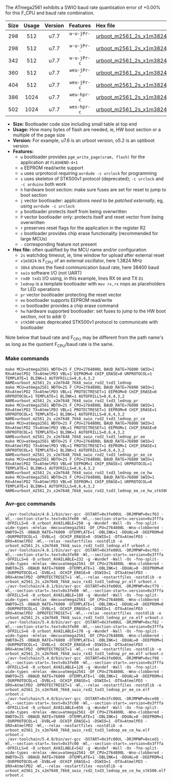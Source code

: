The ATmega2561 exhibits a SWIO baud rate quantisation error of +0.00% for this F_CPU and baud rate combination.

|Size|Usage|Version|Features|Hex file|
|:-:|:-:|:-:|:-:|:--|
|298|512|u7.7|`w-u-jPr--`|[urboot_m2561_2s_x1m3824_38k4_swio_rxd2_txd3_lednop.hex](https://raw.githubusercontent.com/stefanrueger/urboot.hex/main/mcus/atmega2561/watchdog_2_s/external_oscillator/%2B1m382400_hz/%2B%2B38k4_baud/uart1_rxd2_txd3/lednop/urboot_m2561_2s_x1m3824_38k4_swio_rxd2_txd3_lednop.hex)|
|298|512|u7.7|`w-u-jPr--`|[urboot_m2561_2s_x1m3824_38k4_swio_rxd2_txd3_lednop_pr.hex](https://raw.githubusercontent.com/stefanrueger/urboot.hex/main/mcus/atmega2561/watchdog_2_s/external_oscillator/%2B1m382400_hz/%2B%2B38k4_baud/uart1_rxd2_txd3/lednop/urboot_m2561_2s_x1m3824_38k4_swio_rxd2_txd3_lednop_pr.hex)|
|342|512|u7.7|`w-u-jPr-c`|[urboot_m2561_2s_x1m3824_38k4_swio_rxd2_txd3_lednop_pr_ce.hex](https://raw.githubusercontent.com/stefanrueger/urboot.hex/main/mcus/atmega2561/watchdog_2_s/external_oscillator/%2B1m382400_hz/%2B%2B38k4_baud/uart1_rxd2_txd3/lednop/urboot_m2561_2s_x1m3824_38k4_swio_rxd2_txd3_lednop_pr_ce.hex)|
|360|512|u7.7|`weu-jPr--`|[urboot_m2561_2s_x1m3824_38k4_swio_rxd2_txd3_lednop_pr_ee.hex](https://raw.githubusercontent.com/stefanrueger/urboot.hex/main/mcus/atmega2561/watchdog_2_s/external_oscillator/%2B1m382400_hz/%2B%2B38k4_baud/uart1_rxd2_txd3/lednop/urboot_m2561_2s_x1m3824_38k4_swio_rxd2_txd3_lednop_pr_ee.hex)|
|404|512|u7.7|`weu-jPr-c`|[urboot_m2561_2s_x1m3824_38k4_swio_rxd2_txd3_lednop_pr_ee_ce.hex](https://raw.githubusercontent.com/stefanrueger/urboot.hex/main/mcus/atmega2561/watchdog_2_s/external_oscillator/%2B1m382400_hz/%2B%2B38k4_baud/uart1_rxd2_txd3/lednop/urboot_m2561_2s_x1m3824_38k4_swio_rxd2_txd3_lednop_pr_ee_ce.hex)|
|386|1024|u7.7|`weu-hpr-c`|[urboot_m2561_2s_x1m3824_38k4_swio_rxd2_txd3_lednop_ee_ce_hw.hex](https://raw.githubusercontent.com/stefanrueger/urboot.hex/main/mcus/atmega2561/watchdog_2_s/external_oscillator/%2B1m382400_hz/%2B%2B38k4_baud/uart1_rxd2_txd3/lednop/urboot_m2561_2s_x1m3824_38k4_swio_rxd2_txd3_lednop_ee_ce_hw.hex)|
|502|1024|u7.7|`wes-hpr-c`|[urboot_m2561_2s_x1m3824_38k4_swio_rxd2_txd3_lednop_ee_ce_hw_stk500.hex](https://raw.githubusercontent.com/stefanrueger/urboot.hex/main/mcus/atmega2561/watchdog_2_s/external_oscillator/%2B1m382400_hz/%2B%2B38k4_baud/uart1_rxd2_txd3/lednop/urboot_m2561_2s_x1m3824_38k4_swio_rxd2_txd3_lednop_ee_ce_hw_stk500.hex)|

- **Size:** Bootloader code size including small table at top end
- **Usage:** How many bytes of flash are needed, ie, HW boot section or a multiple of the page size
- **Version:** For example, u7.6 is an urboot version, o5.2 is an optiboot version
- **Features:**
  + `w` bootloader provides `pgm_write_page(sram, flash)` for the application at `FLASHEND-4+1`
  + `e` EEPROM read/write support
  + `u` uses urprotocol requiring `avrdude -c urclock` for programming
  + `s` uses skeleton of STK500v1 protocol (deprecated); `-c urclock` and `-c arduino` both work
  + `h` hardware boot section: make sure fuses are set for reset to jump to boot section
  + `j` vector bootloader: applications *need to be patched externally*, eg, using `avrdude -c urclock`
  + `p` bootloader protects itself from being overwritten
  + `P` vector bootloader only: protects itself and reset vector from being overwritten
  + `r` preserves reset flags for the application in the register R2
  + `c` bootloader provides chip erase functionality (recommended for large MCUs)
  + `-` corresponding feature not present
- **Hex file:** often qualified by the MCU name and/or configuration
  + `2s` watchdog timeout, ie, time window for upload after external reset
  + `x1m3824` is F<sub>CPU</sub> of an external oscillator, here 1.3824 MHz
  + `38k4` shows the fixed communication baud rate, here 38400 baud
  + `swio` software I/O (not UART)
  + `rxd0 txd1` I/O using, in this example, lines RX `D0` and TX `D1`
  + `lednop` is a template bootloader with `mov rx,rx` nops as placeholders for LED operations
  + `pr` vector bootloader protecting the reset vector
  + `ee` bootloader supports EEPROM read/write
  + `ce` bootloader provides a chip erase command
  + `hw` hardware supported bootloader: set fuses to jump to the HW boot section, not to addr 0
  + `stk500` uses deprecated STK500v1 protocol to communicate with bootloader


Note below that baud rate and F<sub>CPU</sub> may be different from the path name's as long as the quotient F<sub>CPU</sub>/baud rate is the same.

### Make commands
```
make MCU=atmega2561 WDTO=2S F_CPU=2764800L BAUD_RATE=76800 SWIO=1 RX=AtmelPD2 TX=AtmelPD3 VBL=1 EEPROM=0 CHIP_ERASE=0 URPROTOCOL=1 TEMPLATE=1 BLINK=1 AUTOFRILLS=0,6,4,3,2 NAME=urboot_m2561_2s_x2m7648_76k8_swio_rxd2_txd3_lednop
make MCU=atmega2561 WDTO=2S F_CPU=2764800L BAUD_RATE=76800 SWIO=1 RX=AtmelPD2 TX=AtmelPD3 VBL=1 PROTECTRESET=1 EEPROM=0 CHIP_ERASE=0 URPROTOCOL=1 TEMPLATE=1 BLINK=1 AUTOFRILLS=0,6,4,3,2 NAME=urboot_m2561_2s_x2m7648_76k8_swio_rxd2_txd3_lednop_pr
make MCU=atmega2561 WDTO=2S F_CPU=2764800L BAUD_RATE=76800 SWIO=1 RX=AtmelPD2 TX=AtmelPD3 VBL=1 PROTECTRESET=1 EEPROM=0 CHIP_ERASE=1 URPROTOCOL=1 TEMPLATE=1 BLINK=1 AUTOFRILLS=0,6,4,3,2 NAME=urboot_m2561_2s_x2m7648_76k8_swio_rxd2_txd3_lednop_pr_ce
make MCU=atmega2561 WDTO=2S F_CPU=2764800L BAUD_RATE=76800 SWIO=1 RX=AtmelPD2 TX=AtmelPD3 VBL=1 PROTECTRESET=1 EEPROM=1 CHIP_ERASE=0 URPROTOCOL=1 TEMPLATE=1 BLINK=1 AUTOFRILLS=0,6,4,3,2 NAME=urboot_m2561_2s_x2m7648_76k8_swio_rxd2_txd3_lednop_pr_ee
make MCU=atmega2561 WDTO=2S F_CPU=2764800L BAUD_RATE=76800 SWIO=1 RX=AtmelPD2 TX=AtmelPD3 VBL=1 PROTECTRESET=1 EEPROM=1 CHIP_ERASE=1 URPROTOCOL=1 TEMPLATE=1 BLINK=1 AUTOFRILLS=0,6,4,3,2 NAME=urboot_m2561_2s_x2m7648_76k8_swio_rxd2_txd3_lednop_pr_ee_ce
make MCU=atmega2561 WDTO=2S F_CPU=2764800L BAUD_RATE=76800 SWIO=1 RX=AtmelPD2 TX=AtmelPD3 VBL=0 EEPROM=1 CHIP_ERASE=1 URPROTOCOL=1 TEMPLATE=1 BLINK=1 AUTOFRILLS=0,6,4,3,2 NAME=urboot_m2561_2s_x2m7648_76k8_swio_rxd2_txd3_lednop_ee_ce_hw
make MCU=atmega2561 WDTO=2S F_CPU=2764800L BAUD_RATE=76800 SWIO=1 RX=AtmelPD2 TX=AtmelPD3 VBL=0 EEPROM=1 CHIP_ERASE=1 URPROTOCOL=0 TEMPLATE=1 BLINK=1 AUTOFRILLS=0,6,4,3,2 NAME=urboot_m2561_2s_x2m7648_76k8_swio_rxd2_txd3_lednop_ee_ce_hw_stk500
```

### Avr-gcc commands
```
./avr-toolchain/4.8.1/bin/avr-gcc -DSTART=0x3fe00UL -DRJMPWP=0xcf63 -Wl,--section-start=.text=0x3fe00 -Wl,--section-start=.version=0x3fffa -DFRILLS=6 -D_urboot_AVAILABLE=250 -g -Wundef -Wall -Os -fno-split-wide-types -mrelax -mmcu=atmega2561 -DF_CPU=2764800L -Wno-clobbered -DWDTO=2S -DBAUD_RATE=76800 -DTEMPLATE=1 -DBLINK=1 -DDUAL=0 -DEEPROM=0 -DURPROTOCOL=1 -DVBL=1 -DCHIP_ERASE=0 -DSWIO=1 -DTX=AtmelPD3 -DRX=AtmelPD2 -Wl,--relax -nostartfiles -nostdlib -o urboot_m2561_2s_x2m7648_76k8_swio_rxd2_txd3_lednop.elf urboot.c
./avr-toolchain/4.8.1/bin/avr-gcc -DSTART=0x3fe00UL -DRJMPWP=0xcf63 -Wl,--section-start=.text=0x3fe00 -Wl,--section-start=.version=0x3fffa -DFRILLS=6 -D_urboot_AVAILABLE=232 -g -Wundef -Wall -Os -fno-split-wide-types -mrelax -mmcu=atmega2561 -DF_CPU=2764800L -Wno-clobbered -DWDTO=2S -DBAUD_RATE=76800 -DTEMPLATE=1 -DBLINK=1 -DDUAL=0 -DEEPROM=0 -DURPROTOCOL=1 -DVBL=1 -DCHIP_ERASE=0 -DSWIO=1 -DTX=AtmelPD3 -DRX=AtmelPD2 -DPROTECTRESET=1 -Wl,--relax -nostartfiles -nostdlib -o urboot_m2561_2s_x2m7648_76k8_swio_rxd2_txd3_lednop_pr.elf urboot.c
./avr-toolchain/4.8.1/bin/avr-gcc -DSTART=0x3fe00UL -DRJMPWP=0xcf79 -Wl,--section-start=.text=0x3fe00 -Wl,--section-start=.version=0x3fffa -DFRILLS=6 -D_urboot_AVAILABLE=188 -g -Wundef -Wall -Os -fno-split-wide-types -mrelax -mmcu=atmega2561 -DF_CPU=2764800L -Wno-clobbered -DWDTO=2S -DBAUD_RATE=76800 -DTEMPLATE=1 -DBLINK=1 -DDUAL=0 -DEEPROM=0 -DURPROTOCOL=1 -DVBL=1 -DCHIP_ERASE=1 -DSWIO=1 -DTX=AtmelPD3 -DRX=AtmelPD2 -DPROTECTRESET=1 -Wl,--relax -nostartfiles -nostdlib -o urboot_m2561_2s_x2m7648_76k8_swio_rxd2_txd3_lednop_pr_ce.elf urboot.c
./avr-toolchain/5.4.0/bin/avr-gcc -DSTART=0x3fe00UL -DRJMPWP=0xcf82 -Wl,--section-start=.text=0x3fe00 -Wl,--section-start=.version=0x3fffa -DFRILLS=6 -D_urboot_AVAILABLE=170 -g -Wundef -Wall -Os -fno-split-wide-types -mrelax -mmcu=atmega2561 -DF_CPU=2764800L -Wno-clobbered -DWDTO=2S -DBAUD_RATE=76800 -DTEMPLATE=1 -DBLINK=1 -DDUAL=0 -DEEPROM=1 -DURPROTOCOL=1 -DVBL=1 -DCHIP_ERASE=0 -DSWIO=1 -DTX=AtmelPD3 -DRX=AtmelPD2 -DPROTECTRESET=1 -Wl,--relax -nostartfiles -nostdlib -o urboot_m2561_2s_x2m7648_76k8_swio_rxd2_txd3_lednop_pr_ee.elf urboot.c
./avr-toolchain/5.4.0/bin/avr-gcc -DSTART=0x3fe00UL -DRJMPWP=0xcf98 -Wl,--section-start=.text=0x3fe00 -Wl,--section-start=.version=0x3fffa -DFRILLS=6 -D_urboot_AVAILABLE=126 -g -Wundef -Wall -Os -fno-split-wide-types -mrelax -mmcu=atmega2561 -DF_CPU=2764800L -Wno-clobbered -DWDTO=2S -DBAUD_RATE=76800 -DTEMPLATE=1 -DBLINK=1 -DDUAL=0 -DEEPROM=1 -DURPROTOCOL=1 -DVBL=1 -DCHIP_ERASE=1 -DSWIO=1 -DTX=AtmelPD3 -DRX=AtmelPD2 -DPROTECTRESET=1 -Wl,--relax -nostartfiles -nostdlib -o urboot_m2561_2s_x2m7648_76k8_swio_rxd2_txd3_lednop_pr_ee_ce.elf urboot.c
./avr-toolchain/5.4.0/bin/avr-gcc -DSTART=0x3fc00UL -DRJMPWP=0xce98 -Wl,--section-start=.text=0x3fc00 -Wl,--section-start=.version=0x3fffa -DFRILLS=6 -D_urboot_AVAILABLE=656 -g -Wundef -Wall -Os -fno-split-wide-types -mrelax -mmcu=atmega2561 -DF_CPU=2764800L -Wno-clobbered -DWDTO=2S -DBAUD_RATE=76800 -DTEMPLATE=1 -DBLINK=1 -DDUAL=0 -DEEPROM=1 -DURPROTOCOL=1 -DVBL=0 -DCHIP_ERASE=1 -DSWIO=1 -DTX=AtmelPD3 -DRX=AtmelPD2 -Wl,--relax -nostartfiles -nostdlib -o urboot_m2561_2s_x2m7648_76k8_swio_rxd2_txd3_lednop_ee_ce_hw.elf urboot.c
./avr-toolchain/5.4.0/bin/avr-gcc -DSTART=0x3fc00UL -DRJMPWP=0xced1 -Wl,--section-start=.text=0x3fc00 -Wl,--section-start=.version=0x3fffa -DFRILLS=6 -D_urboot_AVAILABLE=542 -g -Wundef -Wall -Os -fno-split-wide-types -mrelax -mmcu=atmega2561 -DF_CPU=2764800L -Wno-clobbered -DWDTO=2S -DBAUD_RATE=76800 -DTEMPLATE=1 -DBLINK=1 -DDUAL=0 -DEEPROM=1 -DURPROTOCOL=0 -DVBL=0 -DCHIP_ERASE=1 -DSWIO=1 -DTX=AtmelPD3 -DRX=AtmelPD2 -Wl,--relax -nostartfiles -nostdlib -o urboot_m2561_2s_x2m7648_76k8_swio_rxd2_txd3_lednop_ee_ce_hw_stk500.elf urboot.c
```

